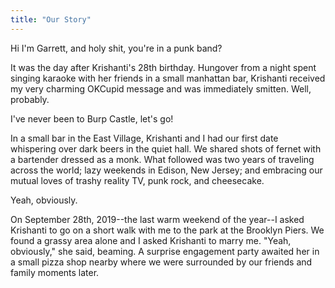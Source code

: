 ```yaml
---
title: "Our Story"
---
```


<p class="bubble right">Hi I'm Garrett, and holy shit, you're in a punk band?</p>

It was the day after Krishanti's 28th birthday. Hungover from a night spent singing karaoke with her friends in a small manhattan bar, Krishanti received my very charming OKCupid message and was immediately smitten. Well, probably.

<p class="bubble left">I've never been to Burp Castle, let's go!</p>

In a small bar in the East Village, Krishanti and I had our first date whispering over dark beers in the quiet hall. We shared shots of fernet with a bartender dressed as a monk. What followed was two years of traveling across the world; lazy weekends in Edison, New Jersey; and embracing our mutual loves of trashy reality TV, punk rock, and cheesecake.

<p class="bubble left">Yeah, obviously.</p>

On September 28th, 2019--the last warm weekend of the year--I asked Krishanti to go on a short walk with me to the park at the Brooklyn Piers. We found a grassy area alone and I asked Krishanti to marry me. "Yeah, obviously," she said, beaming. A surprise engagement party awaited her in a small pizza shop nearby where we were surrounded by our friends and family moments later.
